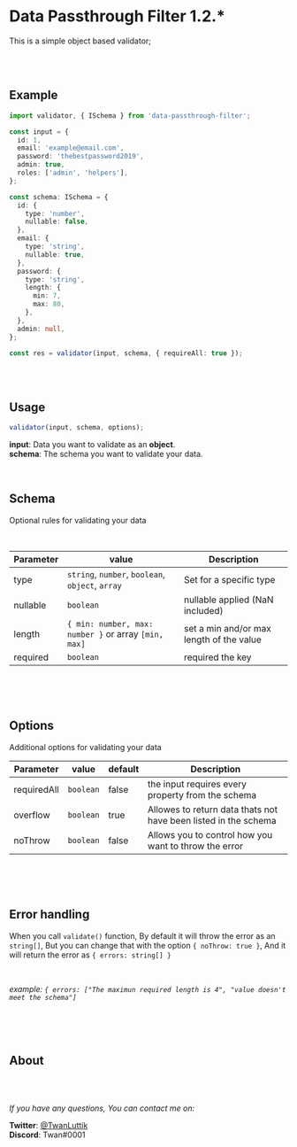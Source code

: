 # Data Passthrough Filter 1.2.*

This is a simple object based validator;

<br>
<br>

## Example

```typescript
import validator, { ISchema } from 'data-passthrough-filter';

const input = {
  id: 1,
  email: 'example@email.com',
  password: 'thebestpassword2019',
  admin: true,
  roles: ['admin', 'helpers'],
};

const schema: ISchema = {
  id: {
    type: 'number',
    nullable: false,
  },
  email: {
    type: 'string',
    nullable: true,
  },
  password: {
    type: 'string',
    length: {
      min: 7,
      max: 80,
    },
  },
  admin: null,
};

const res = validator(input, schema, { requireAll: true });
```

<br>
<br>

## Usage

```typescript
validator(input, schema, options);
```

**input**: Data you want to validate as an **object**. \
**schema**: The schema you want to validate your data.

<!-- **options**: coming -->

<br>

## Schema

Optional rules for validating your data

<br>

| Parameter | value                                                | Description                              |
| --------- | ---------------------------------------------------- | ---------------------------------------- |
| type      | `string`, `number`, `boolean`, `object`, `array`     | Set for a specific type                  |
| nullable  | `boolean`                                            | nullable applied (NaN included)          |
| length    | `{ min: number, max: number }` or array `[min, max]` | set a min and/or max length of the value |
| required  | `boolean`                                            | required the key                         |

<br>
<br>
<br>

## Options

Additional options for validating your data

| Parameter   | value     | default | Description                                                     |
| ----------- | --------- | ------- | --------------------------------------------------------------- |
| requiredAll | `boolean` | false   | the input requires every property from the schema               |
| overflow    | `boolean` | true    | Allowes to return data thats not have been listed in the schema |
| noThrow     | `boolean` | false    | Allows you to control how you want to throw the error           |

<br>
<br>
<br>

## Error handling

When you call `validate()` function, By default it will throw the error as an `string[]`, But you can change that with the option `{ noThrow: true }`, And it will return the error as `{ errors: string[] }`


<br>

*example: `{ errors: ["The maximun required length is 4", "value doesn't meet the schema"]`*

<br>
<br>
<br>

## About

<br>
<br>

_If you have any questions, You can contact me on:_
<br>

**Twitter**: [@TwanLuttik](https://twitter.com/TwanLuttik) \
**Discord**: Twan#0001
